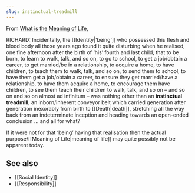 ```yaml
---
slug: instinctual-treadmill
---
```


From [What is the Meaning of Life](http://www.actualfreedom.com.au/sundry/frequentquestions/FAQ01a.htm#1),

RICHARD: Incidentally, the [[Identity|‘being’]] who possessed this flesh and blood body all those years ago found it quite disturbing when he realised, one fine afternoon after the birth of ‘his’ fourth and last child, that to be born, to learn to walk, talk, and so on, to go to school, to get a job/obtain a career, to get married/be in a relationship, to acquire a home, to have children, to teach them to walk, talk, and so on, to send them to school, to have them get a job/obtain a career, to ensure they get married/have a relationship, to have them acquire a home, to encourage them have children, to see them teach their children to walk, talk, and so on – and so on and so on almost ad infinitum – was nothing other than an **instinctual treadmill**, an inborn/inherent conveyor belt which carried generation after generation inexorably from birth to [[Death|death]], stretching all the way back from an indeterminate inception and heading towards an open-ended conclusion ... and all for what?

If it were not for that ‘being’ having that realisation then the actual purpose/[[Meaning of Life|meaning of life]] may quite possibly not be apparent today.

## See also

- [[Social Identity]]
- [[Responsibility]]
